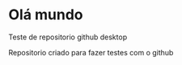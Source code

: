 # Olá mundo
 Teste de repositorio github desktop

 Repositorio criado para fazer testes com o github
